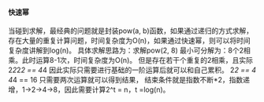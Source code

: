 #### 快速幂

当碰到求解，最经典的问题就是封装pow(a, b)函数，如果通过递归的方式求解，存在大量的重复计算问题，时间复杂度为O(n)，如果通过快速幂，则可以将时间复杂度讲解到log(n)。
具体求解思路为：求解pow(2, 8)
最小可分解为：8个2相乘。此时运算8-1次，时间复杂度为O(n)。
但是存在若干个重复的2相乘，且实际2*2*2*2 == 4*4
因此实际只需要进行基础的一阶运算后就可以和自己累积。
2*2 == 4
4*4 == 16
只需要两次运算就可以得到结果，
结束条件就是指数不断*2，指数递增，1->2->4->8，因此需要计算2^t = n，t =log(n)。

